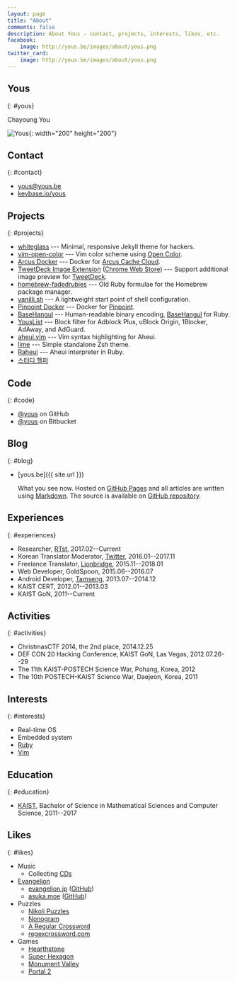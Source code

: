 ```yaml
---
layout: page
title: "About"
comments: false
description: About Yous - contact, projects, interests, likes, etc.
facebook:
    image: http://yous.be/images/about/yous.png
twitter_card:
    image: http://yous.be/images/about/yous.png
---
```


## Yous
{: #yous}

Chayoung You

![Yous](/images/about/yous.png){: width="200" height="200"}

## Contact
{: #contact}

- <yous@yous.be>
- [keybase.io/yous](https://keybase.io/yous)

## Projects
{: #projects}

- [whiteglass](https://github.com/yous/whiteglass) --- Minimal, responsive Jekyll theme for hackers.
- [vim-open-color](https://github.com/yous/vim-open-color) --- Vim color scheme using [Open Color](https://yeun.github.io/open-color/).
- [Arcus Docker](https://github.com/yous/arcus-docker) --- Docker for [Arcus Cache Cloud](https://github.com/naver/arcus).
- [TweetDeck Image Extension](https://github.com/yous/tweetdeck_image_extension) ([Chrome Web Store](https://chrome.google.com/webstore/detail/tweetdeck-image-extension/pnbmleebcgilngfaiijcijbogkeiglml)) --- Support additional image preview for [TweetDeck](https://tweetdeck.twitter.com).
- [homebrew-fadedrubies](https://github.com/yous/homebrew-fadedrubies) --- Old Ruby formulae for the Homebrew package manager.
- [vanilli.sh](https://github.com/yous/vanilli.sh) --- A lightweight start point of shell configuration.
- [Pinpoint Docker](https://github.com/yous/pinpoint-docker) --- Docker for [Pinpoint](https://github.com/naver/pinpoint).
- [BaseHangul](https://github.com/yous/basehangul) --- Human-readable binary encoding, [BaseHangul](https://basehangul.github.io) for Ruby.
- [YousList](https://github.com/yous/YousList) --- Block filter for Adblock Plus, uBlock Origin, 1Blocker, AdAway, and AdGuard.
- [aheui.vim](https://github.com/yous/aheui.vim) --- Vim syntax highlighting for Aheui.
- [lime](https://github.com/yous/lime) --- Simple standalone Zsh theme.
- [Raheui](https://github.com/yous/raheui) --- Aheui interpreter in Ruby.
- [스터디 헬퍼](https://web.archive.org/web/20160519111159/https://play.google.com/store/apps/details?id=kr.co.tamseng.StudyHelper)

## Code
{: #code}

- [@yous](https://github.com/yous) on GitHub
- [@yous](https://bitbucket.org/yous) on Bitbucket

## Blog
{: #blog}

- [yous.be]({{ site.url }})

    What you see now. Hosted on [GitHub Pages](https://pages.github.com) and all
    articles are written using
    [Markdown](http://daringfireball.net/projects/markdown/). The source is
    available on [GitHub repository](https://github.com/yous/yous.be).

## Experiences
{: #experiences}

- Researcher, [RTst](http://rtst.co.kr), 2017.02--Current
- Korean Translator Moderator, [Twitter](https://twitter.com), 2016.01--2017.11
- Freelance Translator, [Lionbridge](http://www.lionbridge.com), 2015.11--2018.01
- Web Developer, GoldSpoon, 2015.06--2016.07
- Android Developer, [Tamseng](http://tamseng.co.kr), 2013.07--2014.12
- KAIST CERT, 2012.01--2013.03
- KAIST GoN, 2011--Current

## Activities
{: #activities}

- ChristmasCTF 2014, the 2nd place, 2014.12.25
- DEF CON 20 Hacking Conference, KAIST GoN, Las Vegas, 2012.07.26--29
- The 11th KAIST-POSTECH Science War, Pohang, Korea, 2012
- The 10th POSTECH-KAIST Science War, Daejeon, Korea, 2011

## Interests
{: #interests}

- Real-time OS
- Embedded system
- [Ruby](https://www.ruby-lang.org)
- [Vim](http://www.vim.org)

## Education
{: #education}

- [KAIST](http://www.kaist.ac.kr), Bachelor of Science in Mathematical Sciences and Computer Science, 2011--2017

## Likes
{: #likes}

- Music
    - Collecting [CDs](/about/cds/)
- [Evangelion](http://www.evangelion.co.jp)
    - [evangelion.jp](http://evangelion.jp) ([GitHub](https://github.com/yous/evangelion.jp))
    - [asuka.moe](http://asuka.moe) ([GitHub](https://github.com/yous/asuka.moe))
- Puzzles
    - [Nikoli Puzzles](https://www.nikoli.co.jp/en/puzzles/index.html)
    - [Nonogram](http://en.wikipedia.org/wiki/Nonogram)
    - [A Regular Crossword](http://web.mit.edu/puzzle/www/2013/coinheist.com/rubik/a_regular_crossword/index.html)
    - [regexcrossword.com](http://regexcrossword.com)
- Games
    - [Hearthstone](https://playhearthstone.com)
    - [Super Hexagon](http://superhexagon.com)
    - [Monument Valley](http://www.monumentvalleygame.com)
    - [Portal 2](http://www.thinkwithportals.com)
